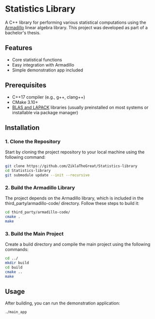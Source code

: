 # Statistics Library

A C++ library for performing various statistical computations using the [Armadillo](http://arma.sourceforge.net/) linear algebra library. This project was developed as part of a bachelor's thesis.

## Features

- Core statistical functions
- Easy integration with Armadillo
- Simple demonstration app included

## Prerequisites

- C++17 compiler (e.g., g++, clang++)
- CMake 3.10+
- [BLAS and LAPACK](http://www.netlib.org/lapack/) libraries (usually preinstalled on most systems or installable via package manager)

## Installation

### 1. Clone the Repository
Start by cloning the project repository to your local machine using the following command:

```bash
git clone https://github.com/ZiklaTheGreat/Statistics-library
cd Statistics-library
git submodule update --init --recursive
```

### 2. Build the Armadillo Library
The project depends on the Armadillo library, which is included in the third_party/armadillo-code/ directory. Follow these steps to build it:

```bash
cd third_party/armadillo-code/
cmake .
make
```

### 3. Build the Main Project
Create a build directory and compile the main project using the following commands:

```bash
cd ../
mkdir build
cd build
cmake ..
make
```

## Usage
After building, you can run the demonstration application:

```bash
./main_app
```
